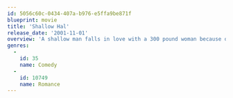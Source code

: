 ```yaml
---
id: 5056c60c-0434-407a-b976-e5ffa9be871f
blueprint: movie
title: 'Shallow Hal'
release_date: '2001-11-01'
overview: 'A shallow man falls in love with a 300 pound woman because of her "inner beauty".'
genres:
  -
    id: 35
    name: Comedy
  -
    id: 10749
    name: Romance
---
```

